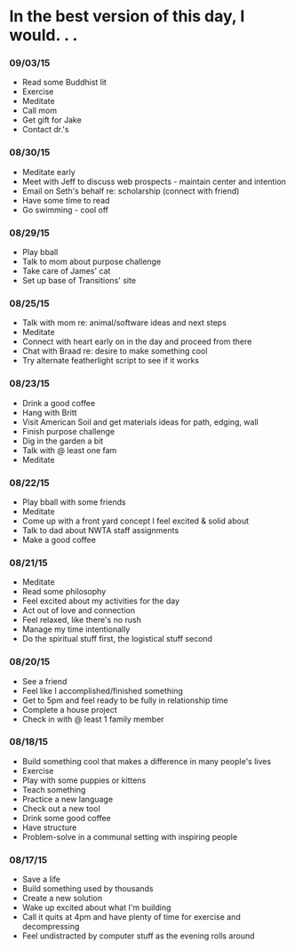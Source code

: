 # In the best version of this day, I would. . .

### 09/03/15
* Read some Buddhist lit
* Exercise
* Meditate
* Call mom
* Get gift for Jake
* Contact dr.'s

### 08/30/15
* Meditate early
* Meet with Jeff to discuss web prospects - maintain center and intention
* Email on Seth's behalf re: scholarship (connect with friend)
* Have some time to read
* Go swimming - cool off

### 08/29/15
* Play bball
* Talk to mom about purpose challenge
* Take care of James' cat
* Set up base of Transitions' site

### 08/25/15
* Talk with mom re: animal/software ideas and next steps
* Meditate
* Connect with heart early on in the day and proceed from there
* Chat with Braad re: desire to make something cool
* Try alternate featherlight script to see if it works

### 08/23/15
* Drink a good coffee
* Hang with Britt
* Visit American Soil and get materials ideas for path, edging, wall
* Finish purpose challenge
* Dig in the garden a bit
* Talk with @ least one fam
* Meditate

### 08/22/15
* Play bball with some friends
* Meditate
* Come up with a front yard concept I feel excited & solid about
* Talk to dad about NWTA staff assignments
* Make a good coffee

### 08/21/15
* Meditate
* Read some philosophy
* Feel excited about my activities for the day
* Act out of love and connection
* Feel relaxed, like there's no rush
* Manage my time intentionally
* Do the spiritual stuff first, the logistical stuff second

### 08/20/15
* See a friend
* Feel like I accomplished/finished something
* Get to 5pm and feel ready to be fully in relationship time
* Complete a house project
* Check in with @ least 1 family member

### 08/18/15
* Build something cool that makes a difference in many people's lives
* Exercise
* Play with some puppies or kittens
* Teach something
* Practice a new language
* Check out a new tool
* Drink some good coffee
* Have structure
* Problem-solve in a communal setting with inspiring people

### 08/17/15
* Save a life
* Build something used by thousands
* Create a new solution
* Wake up excited about what I'm building
* Call it quits at 4pm and have plenty of time for exercise and decompressing
* Feel undistracted by computer stuff as the evening rolls around
